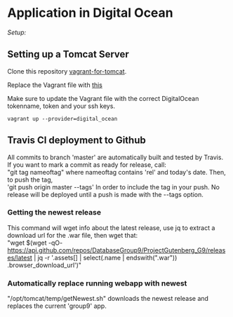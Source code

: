 # Application in Digital Ocean
_Setup:_

## Setting up a Tomcat Server

Clone this repository [vagrant-for-tomcat](https://github.com/kploesser/vagrant-for-tomcat).

Replace the Vagrant file with [this](https://github.com/DatabaseGroup9/Documentation/blob/master/ApplicationServer/Vagrantfile)

Make sure to update the Vagrant file with the correct DigitalOcean tokenname, token and your ssh keys.

```vagrant up --provider=digital_ocean```



## Travis CI deployment to Github
All commits to branch 'master' are automatically built and tested by Travis. If you want to mark a commit as ready for release, call:  
"git tag nameoftag"
where nameoftag contains 'rel' and today's date. Then, to push the tag,  
'git push origin master --tags' 
In order to include the tag in your push. No release will be deployed until a push is made with the --tags option.

### Getting the newest release
This command will wget info about the latest release, use jq to extract a download url for the .war file, then wget that:  
"wget $(wget -qO- https://api.github.com/repos/DatabaseGroup9/ProjectGutenberg_G9/releases/latest | jq -r '.assets[] | select(.name | endswith(".war")) .browser_download_url')"

### Automatically replace running webapp with newest
"/opt/tomcat/temp/getNewest.sh" downloads the newest release and replaces the current 'group9' app.
